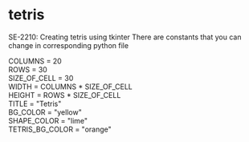 # tetris
SE-2210: Creating tetris using tkinter
There are constants that you can change in corresponding python file

COLUMNS = 20  
ROWS = 30  
SIZE_OF_CELL = 30  
WIDTH = COLUMNS * SIZE_OF_CELL  
HEIGHT = ROWS * SIZE_OF_CELL  
TITLE = "Tetris"  
BG_COLOR = "yellow"  
SHAPE_COLOR = "lime"  
TETRIS_BG_COLOR = "orange"  
